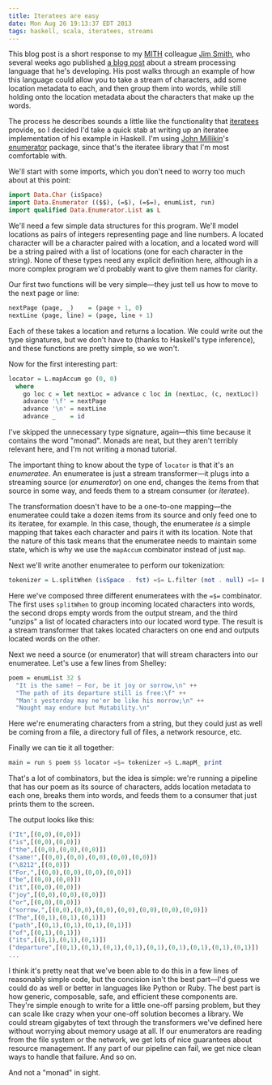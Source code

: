 ```yaml
---
title: Iteratees are easy
date: Mon Aug 26 19:13:37 EDT 2013
tags: haskell, scala, iteratees, streams
---
```


This blog post is a short response to my [MITH](http://mith.umd.edu/) colleague
[Jim Smith](https://twitter.com/jgsmith), who several weeks ago published
[a blog post](http://www.jamesgottlieb.com/2013/08/streams-part-ii/)
about a stream processing language that he's developing.
His post walks through an example of how this language
could allow you to take a stream of characters,
add some location metadata to each, and then group them into words, while still
holding onto the location metadata about the characters that make up the words.

The process he describes sounds a little like the functionality that [iteratees](http://okmij.org/ftp/Streams.html) provide,
so I decided I'd take a quick stab at writing up an
iteratee implementation of his example in Haskell.
I'm using [John Millikin](https://john-millikin.com/)'s
[enumerator](http://hackage.haskell.org/package/enumerator) package,
since that's the iteratee library that I'm most comfortable with.

<!-- MORE -->

We'll start with some imports, which you don't need to worry too much about at this point:

``` haskell
import Data.Char (isSpace)
import Data.Enumerator (($$), (=$), (=$=), enumList, run)
import qualified Data.Enumerator.List as L
```

We'll need a few simple data structures for this program. We'll model locations as pairs
of integers representing page and line numbers. A located character will be a character
paired with a location, and a located word will be a string paired with a list of locations
(one for each character in the string). None of these types need any explicit definition here,
although in a more complex program we'd probably want to give them names for clarity.

Our first two functions will be very simple—they just tell us how to move to the next page
or line:

``` haskell
nextPage (page, _)    = (page + 1, 0)
nextLine (page, line) = (page, line + 1)
```

Each of these takes a location and returns a location. We could write out the type signatures,
but we don't have to (thanks to Haskell's type inference), and these functions are pretty simple, so we won't.

Now for the first interesting part:

``` haskell
locator = L.mapAccum go (0, 0)
  where
    go loc c = let nextLoc = advance c loc in (nextLoc, (c, nextLoc))
    advance '\f' = nextPage
    advance '\n' = nextLine
    advance _    = id
```

I've skipped the unnecessary type signature, again—this time because it contains the word "monad".
Monads are neat, but they aren't terribly relevant here, and I'm not writing a monad tutorial.

The important thing to know about the type of `locator` is that it's an _enumeratee_.
An enumeratee is just a stream transformer—it plugs into a streaming source (or _enumerator_) on one end,
changes the items from that source in some way, and feeds them to a stream consumer (or _iteratee_).

The transformation doesn't have to be a one-to-one mapping—the enumeratee could take a dozen items from
its source and only feed one to its iteratee, for example. In this case, though, the enumeratee _is_
a simple mapping that takes each character and pairs it with its location. Note that the nature of
this task means that 
the enumeratee needs to maintain some state, which is why we use the `mapAccum` combinator instead
of just `map`.

Next we'll write another enumeratee to perform our tokenization:

``` haskell
tokenizer = L.splitWhen (isSpace . fst) =$= L.filter (not . null) =$= L.map unzip
```

Here we've composed three different enumeratees with the `=$=` combinator.
The first uses `splitWhen` to group incoming located characters into words, the second
drops empty words from the output stream, and the third "unzips" a list of located
characters into our located word type. The result is a stream transformer that
takes located characters on one end and outputs located words on the other.

Next we need a source (or enumerator) that will stream characters into our enumeratee.
Let's use a few lines from Shelley:

``` haskell
poem = enumList 32 $
  "It is the same! — For, be it joy or sorrow,\n" ++
  "The path of its departure still is free:\f" ++
  "Man's yesterday may ne'er be like his morrow;\n" ++
  "Nought may endure but Mutability.\n"
```

Here we're enumerating characters from a string, but they could just as well be coming
from a file, a directory full of files, a network resource, etc.

Finally we can tie it all together:

``` haskell
main = run $ poem $$ locator =$= tokenizer =$ L.mapM_ print
```

That's a lot of combinators, but the idea is simple: we're running a pipeline that
has our poem as its source of characters, adds location metadata to each one, breaks
them into words, and feeds them to a consumer that just prints them to the screen.

The output looks like this:

``` haskell
("It",[(0,0),(0,0)])
("is",[(0,0),(0,0)])
("the",[(0,0),(0,0),(0,0)])
("same!",[(0,0),(0,0),(0,0),(0,0),(0,0)])
("\8212",[(0,0)])
("For,",[(0,0),(0,0),(0,0),(0,0)])
("be",[(0,0),(0,0)])
("it",[(0,0),(0,0)])
("joy",[(0,0),(0,0),(0,0)])
("or",[(0,0),(0,0)])
("sorrow,",[(0,0),(0,0),(0,0),(0,0),(0,0),(0,0),(0,0)])
("The",[(0,1),(0,1),(0,1)])
("path",[(0,1),(0,1),(0,1),(0,1)])
("of",[(0,1),(0,1)])
("its",[(0,1),(0,1),(0,1)])
("departure",[(0,1),(0,1),(0,1),(0,1),(0,1),(0,1),(0,1),(0,1),(0,1)])
...
```

I think it's pretty neat that we've been able to do this in a few lines of
reasonably simple code, but the concision isn't the best part—I'd guess we could do
as well or better in languages like Python or Ruby.
The best part is how generic, composable,
safe, and efficient these components are. They're simple enough to write for a
little one-off parsing problem, but they can scale like crazy when your one-off
solution becomes a library. We could stream gigabytes of text through
the transformers we've defined here without worrying about memory usage at all.
If our enumerators are reading from the file system or the network,
we get lots of nice guarantees about resource management. If any part of our
pipeline can fail, we get nice clean ways to handle that failure. And so on.

And not a "monad" in sight.

